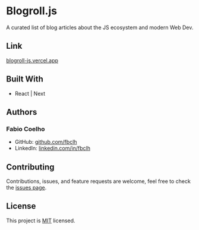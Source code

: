 # Blogroll.js

A curated list of blog articles about the JS ecosystem and modern Web Dev.

## Link

[blogroll-js.vercel.app](https://blogroll-js.vercel.app/)

## Built With

- React | Next

## Authors

### Fabio Coelho

- GitHub: [github.com/fbclh](https://github.com/fbclh)
- LinkedIn: [linkedin.com/in/fbclh](https://www.linkedin.com/in/fbclh)

## Contributing

Contributions, issues, and feature requests are welcome, feel free to check the [issues page](../../issues/).

## License

This project is [MIT](LICENSE) licensed.
